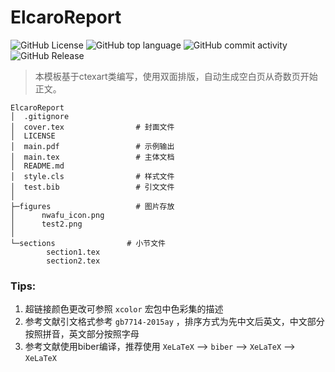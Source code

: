 # ElcaroReport 

![GitHub License](https://img.shields.io/github/license/Elcaro101/ElcaroReport) ![GitHub top language](https://img.shields.io/github/languages/top/Elcaro101/ElcaroReport) ![GitHub commit activity](https://img.shields.io/github/commit-activity/w/Elcaro101/ElcaroReport) ![GitHub Release](https://img.shields.io/github/v/release/Elcaro101/ElcaroReport)

> 本模板基于ctexart类编写，使用双面排版，自动生成空白页从奇数页开始正文。

~~~
ElcaroReport
│  .gitignore
│  cover.tex                # 封面文件
│  LICENSE
│  main.pdf                 # 示例输出
│  main.tex                 # 主体文档
│  README.md
│  style.cls                # 样式文件
│  test.bib                 # 引文文件
│
├─figures                   # 图片存放
│      nwafu_icon.png
│      test2.png
│
└─sections                # 小节文件
        section1.tex
        section2.tex
~~~

### Tips:

1. 超链接颜色更改可参照 `xcolor` 宏包中色彩集的描述
2. 参考文献引文格式参考 `gb7714-2015ay` ，排序方式为先中文后英文，中文部分按照拼音，英文部分按照字母
3. 参考文献使用biber编译，推荐使用 `XeLaTeX` --> `biber` --> `XeLaTeX` --> `XeLaTeX` 
